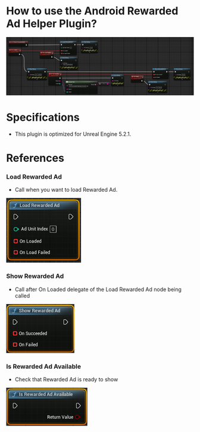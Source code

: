 # How to use the Android Rewarded Ad Helper Plugin?

![alt text](Preview.png)

# Specifications
- This plugin is optimized for Unreal Engine 5.2.1.

# References

### Load Rewarded Ad
- Call when you want to load Rewarded Ad. 

![alt text](LoadRewardedAd-node.png)

### Show Rewarded Ad
- Call after On Loaded delegate of the Load Rewarded Ad node being called

![alt text](ShowRewardedAd-node.png)

### Is Rewarded Ad Available
- Check that Rewarded Ad is ready to show

![alt text](IsRewardedAdAvailable-node.png)
